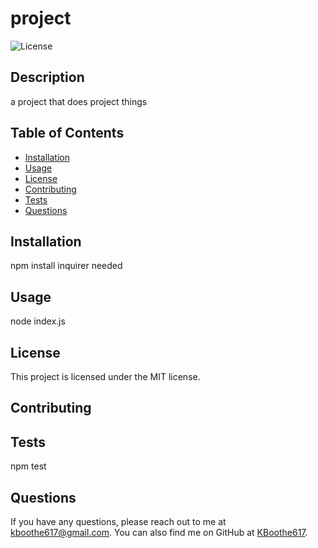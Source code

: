 # project
  ![License](https://img.shields.io/badge/license-MIT-blue.svg)

  ## Description
  a project that does project things

  ## Table of Contents
  - [Installation](#installation)
  - [Usage](#usage)
  - [License](#license)
  - [Contributing](#contributing)
  - [Tests](#tests)
  - [Questions](#questions)

  ## Installation
  npm install inquirer needed

  ## Usage
  node index.js
  ## License
  This project is licensed under the MIT license.

  ## Contributing
  

  ## Tests
  npm test

  ## Questions
  If you have any questions, please reach out to me at [kboothe617@gmail.com](mailto:kboothe617@gmail.com). You can also find me on GitHub at [KBoothe617](https://github.com/KBoothe617).

